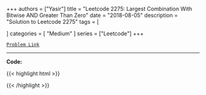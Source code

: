 
+++
authors = ["Yasir"]
title = "Leetcode 2275: Largest Combination With Bitwise AND Greater Than Zero"
date = "2018-08-05"
description = "Solution to Leetcode 2275"
tags = [
    
]
categories = [
    "Medium"
]
series = ["Leetcode"]
+++



[`Problem Link`](https://leetcode.com/problems/largest-combination-with-bitwise-and-greater-than-zero/description/)

---

**Code:**

{{< highlight html >}}

{{< /highlight >}}

